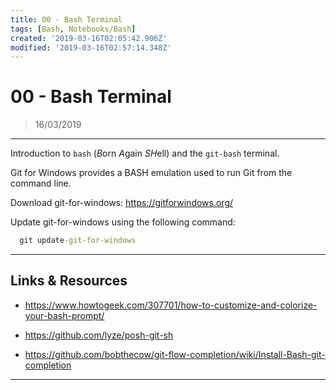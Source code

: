 ```yaml
---
title: 00 - Bash Terminal
tags: [Bash, Notebooks/Bash]
created: '2019-03-16T02:05:42.906Z'
modified: '2019-03-16T02:57:14.348Z'
---
```



# 00 - Bash Terminal

> 16/03/2019

----

Introduction to `bash` (*B*orn *A*gain *SH*ell) and the `git-bash` terminal.

Git for Windows provides a BASH emulation used to run Git from the command line. 

Download git-for-windows: https://gitforwindows.org/

Update git-for-windows using the following command:

```cmd
  git update-git-for-windows
```

----

## Links & Resources

* https://www.howtogeek.com/307701/how-to-customize-and-colorize-your-bash-prompt/

* https://github.com/lyze/posh-git-sh

* https://github.com/bobthecow/git-flow-completion/wiki/Install-Bash-git-completion

----


